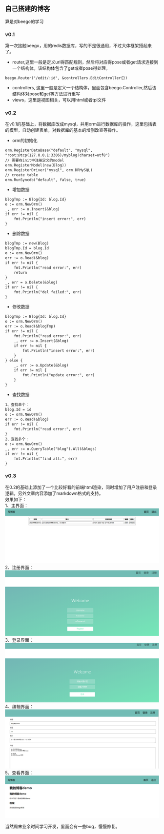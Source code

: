 ## 自己搭建的博客
算是对beego的学习

### v0.1
第一次接触beego，用的redis数据库，写的不是很通用，不过大体框架搭起来了。
* router,这里一般是定义url得匹配规则，然后将对应得pose或者get请求连接到一个结构体，该结构体包含了get或者pose得处理。 
``` 
beego.Router("/edit/:id", &controllers.EditController{})   
```
* controllers, 这里一般是定义一个结构体，里面包含beego.Controller,然后该结构体对pose和get等方法进行重写  
* views，这里是视图相关，可以用html或者tpl文件

### v0.2
在v0.1的基础上，将数据库改成mysql，并用orm进行数据库的操作，这里包括表的模型，自动创建表单，对数据库的基本的增删改查等操作。  
* orm的初始化
```   
orm.RegisterDataBase("default", "mysql", "root:@tcp(127.0.0.1:3306)/myblog?charset=utf8")
// 需要在init中注册定义的model
orm.RegisterModel(new(Blog))
orm.RegisterDriver("mysql", orm.DRMySQL)
// create table
orm.RunSyncdb("default", false, true)
```
* 增加数据  
```
blogTmp := Blog{Id: blog.Id}
o := orm.NewOrm()
_, err := o.Insert(&blog)
if err != nil {
	fmt.Println("insert error:", err)
}
```
* 删除数据   
```
blogTmp := new(Blog)
blogTmp.Id = blog.Id
o := orm.NewOrm()
err := o.Read(&blog)
if err != nil {
	fmt.Println("read error:", err)
	return
}
_, err = o.Delete(&blog)
if err != nil {
	fmt.Println("del failed:", err)
}
```
* 修改数据
```
blogTmp := Blog{Id: blog.Id}
o := orm.NewOrm()
err := o.Read(&blogTmp)
if err != nil {
	fmt.Println("read error:", err)
	_, err := o.Insert(&blog)
	if err != nil {
		fmt.Println("insert error:", err)
	}
} else {
	_, err := o.Update(&blog)
	if err != nil {
		fmt.Println("update error:", err)
	}
}
```
* 查找数据
```
1、查找单个：
blog.Id = id
o := orm.NewOrm()
err := o.Read(&blog)
if err != nil {
	fmt.Println("read error:", err)
}
2、查找多个：
o := orm.NewOrm()
_, err := o.QueryTable("blog").All(&blogs)
if err != nil {
	fmt.Println("find all:", err)
}
```

### v0.3
在0.2的基础上添加了一个比较好看的前端html渲染，同时增加了用户注册和登录逻辑，另外文章内容添加了markdown格式的支持。   
效果如下：  
1、主界面：     
![image](https://github.com/WR0903/blogDemo/blob/main/home.png)   
2、注册界面：   
![image](https://github.com/WR0903/blogDemo/blob/main/register.png)   
3、登录界面：   
![image](https://github.com/WR0903/blogDemo/blob/main/login.png)     
4、编辑界面：   
![image](https://github.com/WR0903/blogDemo/blob/main/edit.png)   
5、查看界面：  
![image](https://github.com/WR0903/blogDemo/blob/main/view.png) 

当然周末业余时间学习开发，里面会有一些bug，慢慢修复。
